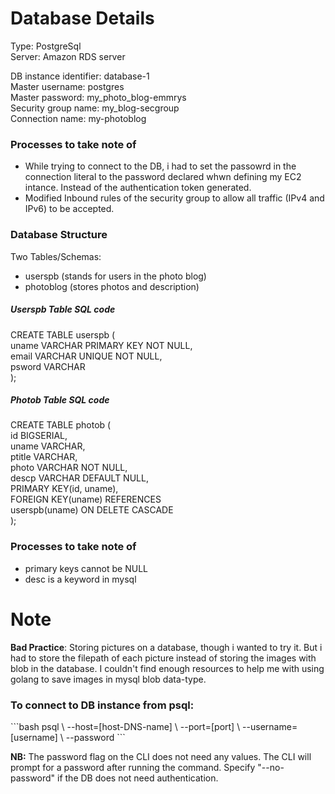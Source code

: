 # Database Details

Type: PostgreSql <br>
Server: Amazon RDS server <br>

DB instance identifier: database-1 <br>
Master username: postgres <br>
Master password: my_photo_blog-emmrys <br>
Security group name: my_blog-secgroup <br>
Connection name: my-photoblog <br>

<h3>Processes to take note of </h3>

<ul>
<li>While trying to connect to the DB, i had to set the passowrd in the connection literal to the password declared whwn defining my EC2 intance. Instead of the authentication token generated.

<li>Modified Inbound rules of the security group to allow all traffic (IPv4 and IPv6) to be accepted.
</ul>

<h3>Database Structure</h3>

Two Tables/Schemas: 
<ul>
    <li> userspb (stands for users in the photo blog)
    <li> photoblog (stores photos and description)
</ul>

<h5>Userspb Table SQL code</h5>

CREATE TABLE userspb ( <br>
    uname VARCHAR PRIMARY KEY NOT NULL, <br>
    email VARCHAR UNIQUE NOT NULL, <br>
    psword VARCHAR <br>
); <br>

<h5>Photob Table SQL code</h5>

CREATE TABLE photob ( <br>
    id BIGSERIAL, <br>
    uname VARCHAR, <br>
    ptitle VARCHAR, <br>
    photo VARCHAR NOT NULL, <br>
    descp VARCHAR DEFAULT NULL, <br>
    PRIMARY KEY(id, uname), <br>
    FOREIGN KEY(uname) REFERENCES <br> userspb(uname) ON DELETE CASCADE <br>
); <br>

<h3>Processes to take note of </h3>
<ul>
    <li> primary keys cannot be NULL
    <li> desc is a keyword in mysql
</ul>

# Note
<b>Bad Practice</b>: Storing pictures on a database, though i wanted to try it. But i had to store the filepath of each picture instead of storing the images with blob in the database. I couldn't find enough resources to help me with using golang to save images in mysql blob data-type. 

<h3>To connect to DB instance from psql:</h3>
```bash
    psql \
    --host=[host-DNS-name] \
    --port=[port] \
    --username=[username] \
    --password 
```

<b>NB:</b> The password flag on the CLI does not need any values. The CLI will prompt for a password after running the command. Specify "--no-password" if the DB does not need authentication.

